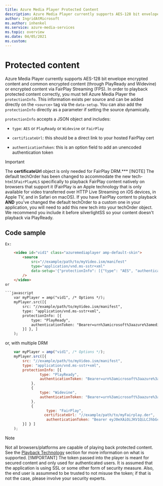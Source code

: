 ```yaml
---
title: Azure Media Player Protected Content
description: Azure Media Player currently supports AES-128 bit envelope encrypted content and common encrypted content.
author: IngridAtMicrosoft
ms.author: inhenkel
ms.service: azure-media-services
ms.topic: overview
ms.date: 04/05/2021
ms.custom:
---
```


# Protected content #

Azure Media Player currently supports AES-128 bit envelope encrypted content and common encrypted content (through PlayReady and Widevine)  or encrypted content via FairPlay Streaming (FPS). In order to playback protected content correctly, you must tell Azure Media Player the `protectionInfo`. This information exists per source and can be added directly on the `<source>` tag via the `data-setup`.  You can also add the `protectionInfo` directly as a parameter if setting the source dynamically.

`protectionInfo` accepts a JSON object and includes:

- `type`: `AES` or `PlayReady` or `Widevine` or `FairPlay`
- `certificateUrl`: this should be a direct link to your hosted FairPlay cert

- `authenticationToken`: this is an option field to add an unencoded authentication token

> [!IMPORTANT]
> The **certificateUrl** object is only needed for FairPlay DRM.***
>[!NOTE]
> The default techOrder has been changed to accommodate the new tech- `html5FairPlayHLS` specifically to playback FairPlay content natively on browsers that support it (FairPlay is an Apple technology that is only available for video transferred over HTTP Live Streaming on iOS devices, in Apple TV, and in Safari on macOS). If you have FairPlay content to playback **AND** you've changed the default techOrder to a custom one in your application, you will need to add this new tech into your techOrder object. We recommend you include it before silverlightSS so your content doesn't playback via PlayReady.

## Code sample ##

```html
Ex:

    <video id="vid1" class="azuremediaplayer amp-default-skin">
        <source
            src="//example/path/to/myVideo.ism/manifest"
            type="application/vnd.ms-sstr+xml"
            data-setup='{"protectionInfo": [{"type": "AES", "authenticationToken": "Bearer=urn%3amicrosoft%3aazure%3amediaservices%3acontentkeyidentifier=8130520b-c116-45a9-824e-4a0082f3cb3c&Audience=urn%3atest&ExpiresOn=1450207516&Issuer=http%3a%2f%2ftestacs.com%2f&HMACSHA256=eV7HDgZ9msp9H9bnEPGN91sBdU7XsZ9OyB6VgFhKBAU%3d"}]}'
        />
    </video>
or

```javascript
    var myPlayer = amp("vid1", /* Options */);
    myPlayer.src([{
        src: "//example/path/to/myVideo.ism/manifest",
        type: "application/vnd.ms-sstr+xml",
        protectionInfo: [{
            type: "PlayReady",
            authenticationToken: "Bearer=urn%3amicrosoft%3aazure%3amediaservices%3acontentkeyidentifier=d5646e95-63ee-4fbe-ba4e-295c8d9502e0&Audience=urn%3atest&ExpiresOn=1450222961&Issuer=http%3a%2f%2ftestacs.com%2f&HMACSHA256=4Jop3kNJdzVI8L5IZLgFtPdImyE%2fHTRil0x%2bEikSdPs%3d"
        }] }, ]
    );
```

or, with multiple DRM

```javascript
    var myPlayer = amp("vid1", /* Options */);
    myPlayer.src([{
        src: "//example/path/to/myVideo.ism/manifest",
        type: "application/vnd.ms-sstr+xml",
        protectionInfo: [{
                type: "PlayReady",
                authenticationToken: "Bearer=urn%3amicrosoft%3aazure%3amediaservices%3acontentkeyidentifier=d5646e95-63ee-4fbe-ba4e-295c8d9502e0&Audience=urn%3atest&ExpiresOn=1450222961&Issuer=http%3a%2f%2ftestacs.com%2f&HMACSHA256=4Jop3kNJdzVI8L5IZLgFtPdImyE%2fHTRil0x%2bEikSdPs%3d"
            },
            {
                type: "Widevine",
                authenticationToken: "Bearer=urn%3amicrosoft%3aazure%3amediaservices%3acontentkeyidentifier=d5646e95-63ee-4fbe-ba4e-295c8d9502e0&Audience=urn%3atest&ExpiresOn=1450222961&Issuer=http%3a%2f%2ftestacs.com%2f&HMACSHA256=4Jop3kNJdzVI8L5IZLgFtPdImyE%2fHTRil0x%2bEikSdPs%3d"
            },
            {
                   type: "FairPlay",
                  certificateUrl: "//example/path/to/myFairplay.der",
                   authenticationToken: "Bearer eyJ0eXAiOiJKV1QiLCJhbGciOiJIUzI1NiJ9.eyJ1cm46bWljcm9zb2Z0OmF6dXJlOm1lZGlhc2VydmljZXM6Y29udGVudGtleWlkZW50aWZpZXIiOiIyMTI0M2Q2OC00Yjc4LTRlNzUtYTU5MS1jZWMzMDI0NDNhYWMiLCJpc3MiOiJodHRwOi8vY29udG9zbyIsImF1ZCI6InVybjp0ZXN0IiwiZXhwIjoxNDc0NTkyNDYzLCJuYmYiOjE0NzQ1ODg1NjN9.mE7UxgNhkieMMqtM_IiYQj-FK1KKIzB6lAptw4Mi67A"
        }] } ]
    );
```

> [!NOTE]
> Not all browsers/platforms are capable of playing back protected content. See the [Playback Technology](azure-media-player-playback-technology.md) section for more information on what is supported.
> [!IMPORTANT]
> The token passed into the player is meant for secured content and only used for authenticated users. It is assumed that the application is using SSL or some other form of security measure. Also, the end user is assummed to be trusted to not misuse the token; if that is not the case, please involve your security experts.
